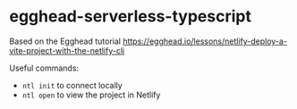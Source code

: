# egghead-serverless-typescript

Based on the Egghead tutorial https://egghead.io/lessons/netlify-deploy-a-vite-project-with-the-netlify-cli

Useful commands:

- `ntl init` to connect locally
- `ntl open` to view the project in Netlify
